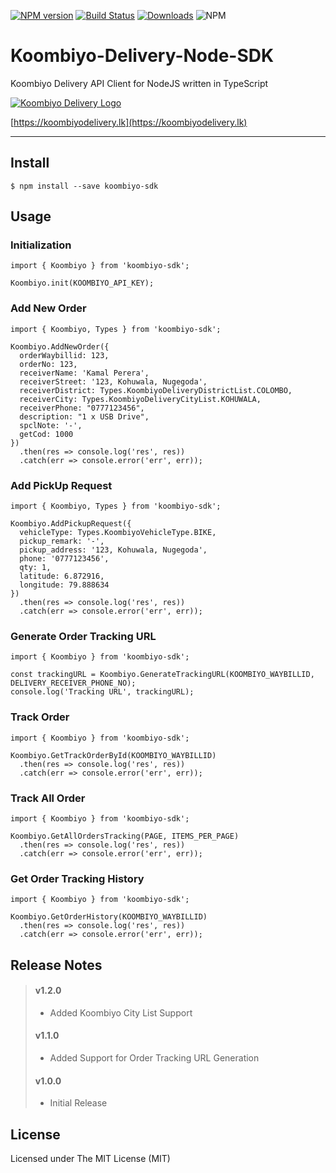 [![NPM version](https://img.shields.io/npm/v/koombiyo-sdk.svg)](https://www.npmjs.com/package/koombiyo-sdk)
[![Build Status](https://app.travis-ci.com/BhanukaUOM/Koombiyo-Delivery-Node-SDK.svg?token=NH86SUy1dkpsjcZCuvyg&branch=main)](https://app.travis-ci.com/BhanukaUOM/Koombiyo-Delivery-Node-SDK)
[![Downloads](https://img.shields.io/npm/dm/koombiyo-sdk.svg)](https://npmcharts.com/compare/koombiyo-sdk?minimal=true)
![NPM](https://img.shields.io/npm/l/koombiyo-sdk)

# Koombiyo-Delivery-Node-SDK

Koombiyo Delivery API Client for NodeJS written in TypeScript

[![Koombiyo Delivery Logo](https://koombiyodelivery.lk/assets/img/logo.png)](https://koombiyodelivery.lk)

[https://koombiyodelivery.lk](https://koombiyodelivery.lk)

<hr/>

## Install

```
$ npm install --save koombiyo-sdk
```

## Usage

### Initialization

```
import { Koombiyo } from 'koombiyo-sdk';

Koombiyo.init(KOOMBIYO_API_KEY);
```
### Add New Order

```
import { Koombiyo, Types } from 'koombiyo-sdk';

Koombiyo.AddNewOrder({
  orderWaybillid: 123,
  orderNo: 123,
  receiverName: 'Kamal Perera',
  receiverStreet: '123, Kohuwala, Nugegoda',
  receiverDistrict: Types.KoombiyoDeliveryDistrictList.COLOMBO,
  receiverCity: Types.KoombiyoDeliveryCityList.KOHUWALA,
  receiverPhone: "0777123456",
  description: "1 x USB Drive",
  spclNote: '-',
  getCod: 1000
})
  .then(res => console.log('res', res))
  .catch(err => console.error('err', err));
```

### Add PickUp Request

```
import { Koombiyo, Types } from 'koombiyo-sdk';

Koombiyo.AddPickupRequest({
  vehicleType: Types.KoombiyoVehicleType.BIKE,
  pickup_remark: '-',
  pickup_address: '123, Kohuwala, Nugegoda',
  phone: '0777123456',
  qty: 1,
  latitude: 6.872916,
  longitude: 79.888634
})
  .then(res => console.log('res', res))
  .catch(err => console.error('err', err));
```


### Generate Order Tracking URL

```
import { Koombiyo } from 'koombiyo-sdk';

const trackingURL = Koombiyo.GenerateTrackingURL(KOOMBIYO_WAYBILLID, DELIVERY_RECEIVER_PHONE_NO);
console.log('Tracking URL', trackingURL);
```

### Track Order

```
import { Koombiyo } from 'koombiyo-sdk';

Koombiyo.GetTrackOrderById(KOOMBIYO_WAYBILLID)
  .then(res => console.log('res', res))
  .catch(err => console.error('err', err));
```

### Track All Order

```
import { Koombiyo } from 'koombiyo-sdk';

Koombiyo.GetAllOrdersTracking(PAGE, ITEMS_PER_PAGE)
  .then(res => console.log('res', res))
  .catch(err => console.error('err', err));
```

### Get Order Tracking History

```
import { Koombiyo } from 'koombiyo-sdk';

Koombiyo.GetOrderHistory(KOOMBIYO_WAYBILLID)
  .then(res => console.log('res', res))
  .catch(err => console.error('err', err));
```
## Release Notes
> #### v1.2.0
> 
> -  Added Koombiyo City List Support
>
> #### v1.1.0
> 
> -  Added Support for Order Tracking URL Generation
>
> #### v1.0.0
> 
> -  Initial Release
>


## License

Licensed under The MIT License (MIT)
